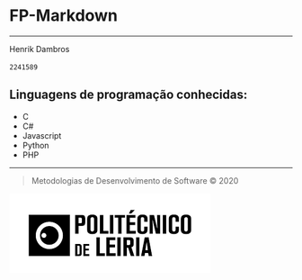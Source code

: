 # FP-Markdown
___
Henrik Dambros

 `2241589`

## Linguagens de programação conhecidas:
- C
- C#
- Javascript
- Python
- PHP

---

> Metodologias de Desenvolvimento de Software &copy; 2020

![ipleiria](imgs/1.png)